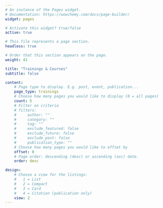 ```yaml
---
# An instance of the Pages widget.
# Documentation: https://wowchemy.com/docs/page-builder/
widget: pages

# Activate this widget? true/false
active: true

# This file represents a page section.
headless: true

# Order that this section appears on the page.
weight: 41

title: "Trainings & Courses"
subtitle: false

content:
    # Page type to display. E.g. post, event, publication...
    page_type: trainings
    # Choose how many pages you would like to display (0 = all pages)
    count: 5
    # Filter on criteria
    # filters:
    #     author: ""
    #     category: ""
    #     tag: ""
    #     exclude_featured: false
    #     exclude_future: false
    #     exclude_past: false
    #     publication_type: ""
    # Choose how many pages you would like to offset by
    offset: 0
    # Page order: descending (desc) or ascending (asc) date.
    order: desc

design:
    # Choose a view for the listings:
    #   1 = List
    #   2 = Compact
    #   3 = Card
    #   4 = Citation (publication only)
    view: 2
---
```


